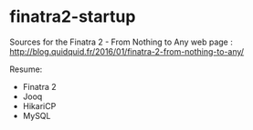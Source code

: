 # finatra2-startup
Sources for the Finatra 2 - From Nothing to Any web page :
http://blog.quidquid.fr/2016/01/finatra-2-from-nothing-to-any/

Resume:
  - Finatra 2
  - Jooq
  - HikariCP
  - MySQL